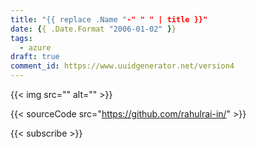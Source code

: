 ```yaml
---
title: "{{ replace .Name "-" " " | title }}"
date: {{ .Date.Format "2006-01-02" }}
tags:
  - azure
draft: true
comment_id: https://www.uuidgenerator.net/version4
---
```


{{< img src="" alt="" >}}

{{< sourceCode src="https://github.com/rahulrai-in/" >}}

{{< subscribe >}}
